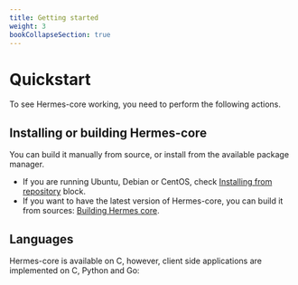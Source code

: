 ```yaml
---
title: Getting started
weight: 3
bookCollapseSection: true
---
```


# Quickstart

To see Hermes-core working, you need to perform the following actions.

## Installing or building Hermes-core

You can build it manually from source, or install from the available package manager.

* If you are running Ubuntu, Debian or CentOS, check [Installing from repository](#installation-from-repository) block.
* If you want to have the latest version of Hermes-core, you can build it from sources: [Building Hermes core](#building-hermes).

## Languages

Hermes-core is available on C, however, client side applications are implemented on C, Python and Go:

